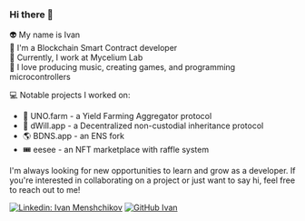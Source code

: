 ### Hi there 👋

👽 My name is Ivan <br/>
🔑 I'm a Blockchain Smart Contract developer <br/>
🍄 Currently, I work at Mycelium Lab <br/>
🎵 I love producing music, creating games, and programming microcontrollers <br/>

💻 Notable projects I worked on: 
  - 🚀 UNO.farm - a Yield Farming Aggregator protocol
  - 📝 dWill.app - a Decentralized non-custodial inheritance protocol
  - 🌎 BDNS.app - an ENS fork
  - 🎟️ eesee - an NFT marketplace with raffle system

I'm always looking for new opportunities to learn and grow as a developer. If you're interested in collaborating on a project or just want to say hi, feel free to reach out to me!

[![Linkedin: Ivan Menshchikov](https://img.shields.io/badge/-Ivan_Menshchikov-blue?style=flat-square&logo=Linkedin&logoColor=white&link=https://www.linkedin.com/in/juglipaff/)](https://www.linkedin.com/in/juglipaff/)
[![GitHub Ivan](https://img.shields.io/github/followers/Juglipaff?label=follow&style=social)](https://github.com/Juglipaff)



